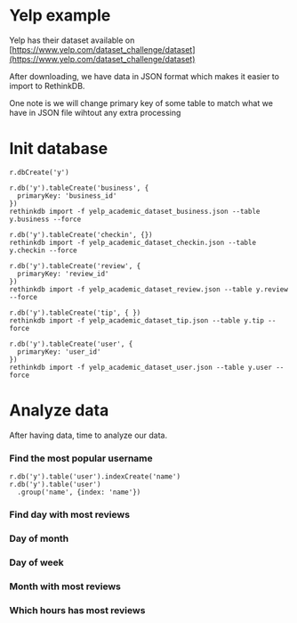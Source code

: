 # Yelp example

Yelp has their dataset available on
[https://www.yelp.com/dataset_challenge/dataset](https://www.yelp.com/dataset_challenge/dataset)

After downloading, we have data in JSON format which makes it easier to
import to RethinkDB.

One note is we will change primary key of some table to match what we
have in JSON file wihtout any extra processing

# Init database


```
r.dbCreate('y')

r.db('y').tableCreate('business', {
  primaryKey: 'business_id'
})
rethinkdb import -f yelp_academic_dataset_business.json --table y.business --force

r.db('y').tableCreate('checkin', {})
rethinkdb import -f yelp_academic_dataset_checkin.json --table y.checkin --force

r.db('y').tableCreate('review', {
  primaryKey: 'review_id'
})
rethinkdb import -f yelp_academic_dataset_review.json --table y.review --force

r.db('y').tableCreate('tip', { })
rethinkdb import -f yelp_academic_dataset_tip.json --table y.tip --force

r.db('y').tableCreate('user', {
  primaryKey: 'user_id'
})
rethinkdb import -f yelp_academic_dataset_user.json --table y.user --force
```

# Analyze data

After having data, time to analyze our data.

### Find the most popular username

```
r.db('y').table('user').indexCreate('name')
r.db('y').table('user')
  .group('name', {index: 'name'})
```

### Find day with most reviews

### Day of month

### Day of week

### Month with most reviews

### Which hours has most reviews
